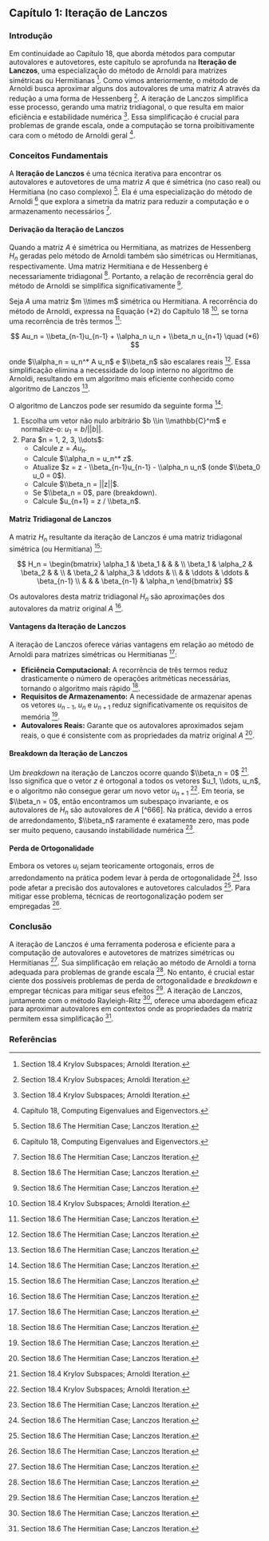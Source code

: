 ## Capítulo 1: Iteração de Lanczos

### Introdução
Em continuidade ao Capítulo 18, que aborda métodos para computar autovalores e autovetores, este capítulo se aprofunda na **Iteração de Lanczos**, uma especialização do método de Arnoldi para matrizes simétricas ou Hermitianas [^664]. Como vimos anteriormente, o método de Arnoldi busca aproximar alguns dos autovalores de uma matriz $A$ através da redução a uma forma de Hessenberg [^664]. A iteração de Lanczos simplifica esse processo, gerando uma matriz tridiagonal, o que resulta em maior eficiência e estabilidade numérica [^664]. Essa simplificação é crucial para problemas de grande escala, onde a computação se torna proibitivamente cara com o método de Arnoldi geral [^646].

### Conceitos Fundamentais
A **Iteração de Lanczos** é uma técnica iterativa para encontrar os autovalores e autovetores de uma matriz $A$ que é simétrica (no caso real) ou Hermitiana (no caso complexo) [^669]. Ela é uma especialização do método de Arnoldi [^646] que explora a simetria da matriz para reduzir a computação e o armazenamento necessários [^669].

#### Derivação da Iteração de Lanczos
Quando a matriz $A$ é simétrica ou Hermitiana, as matrizes de Hessenberg $H_n$ geradas pelo método de Arnoldi também são simétricas ou Hermitianas, respectivamente. Uma matriz Hermitiana e de Hessenberg é necessariamente tridiagonal [^669]. Portanto, a relação de recorrência geral do método de Arnoldi se simplifica significativamente [^669].

Seja $A$ uma matriz $m \\times m$ simétrica ou Hermitiana. A recorrência do método de Arnoldi, expressa na Equação (*2) do Capítulo 18 [^665], se torna uma recorrência de três termos [^669]:

$$
Au_n = \\beta_{n-1}u_{n-1} + \\alpha_n u_n + \\beta_n u_{n+1} \quad (*6)
$$

onde $\\alpha_n = u_n^* A u_n$ e $\\beta_n$ são escalares reais [^669]. Essa simplificação elimina a necessidade do loop interno no algoritmo de Arnoldi, resultando em um algoritmo mais eficiente conhecido como algoritmo de Lanczos [^669].

O algoritmo de Lanczos pode ser resumido da seguinte forma [^669]:

1.  Escolha um vetor não nulo arbitrário $b \\in \\mathbb{C}^m$ e normalize-o: $u_1 = b / ||b||$.
2.  Para $n = 1, 2, 3, \\dots$:
    *   Calcule $z = Au_n$.
    *   Calcule $\\alpha_n = u_n^* z$.
    *   Atualize $z = z - \\beta_{n-1}u_{n-1} - \\alpha_n u_n$ (onde $\\beta_0 u_0 = 0$).
    *   Calcule $\\beta_n = ||z||$.
    *   Se $\\beta_n = 0$, pare (breakdown).
    *   Calcule $u_{n+1} = z / \\beta_n$.

#### Matriz Tridiagonal de Lanczos
A matriz $H_n$ resultante da iteração de Lanczos é uma matriz tridiagonal simétrica (ou Hermitiana) [^669]:

$$
H_n = \begin{bmatrix}
\alpha_1 & \beta_1 & & & \\
\beta_1 & \alpha_2 & \beta_2 & & \\
& \beta_2 & \alpha_3 & \ddots & \\
& & \ddots & \ddots & \beta_{n-1} \\
& & & \beta_{n-1} & \alpha_n
\end{bmatrix}
$$

Os autovalores desta matriz tridiagonal $H_n$ são aproximações dos autovalores da matriz original $A$ [^669].

#### Vantagens da Iteração de Lanczos
A iteração de Lanczos oferece várias vantagens em relação ao método de Arnoldi para matrizes simétricas ou Hermitianas [^669]:

*   **Eficiência Computacional:** A recorrência de três termos reduz drasticamente o número de operações aritméticas necessárias, tornando o algoritmo mais rápido [^669].
*   **Requisitos de Armazenamento:** A necessidade de armazenar apenas os vetores $u_{n-1}$, $u_n$ e $u_{n+1}$ reduz significativamente os requisitos de memória [^669].
*   **Autovalores Reais:** Garante que os autovalores aproximados sejam reais, o que é consistente com as propriedades da matriz original $A$ [^669].

#### Breakdown da Iteração de Lanczos
Um *breakdown* na iteração de Lanczos ocorre quando $\\beta_n = 0$ [^665]. Isso significa que o vetor $z$ é ortogonal a todos os vetores $u_1, \\dots, u_n$, e o algoritmo não consegue gerar um novo vetor $u_{n+1}$ [^665]. Em teoria, se $\\beta_n = 0$, então encontramos um subespaço invariante, e os autovalores de $H_n$ são autovalores de $A$ [^666]. Na prática, devido a erros de arredondamento, $\\beta_n$ raramente é exatamente zero, mas pode ser muito pequeno, causando instabilidade numérica [^670].

#### Perda de Ortogonalidade
Embora os vetores $u_i$ sejam teoricamente ortogonais, erros de arredondamento na prática podem levar à perda de ortogonalidade [^670]. Isso pode afetar a precisão dos autovalores e autovetores calculados [^670]. Para mitigar esse problema, técnicas de reortogonalização podem ser empregadas [^670].

### Conclusão

A iteração de Lanczos é uma ferramenta poderosa e eficiente para a computação de autovalores e autovetores de matrizes simétricas ou Hermitianas [^669]. Sua simplificação em relação ao método de Arnoldi a torna adequada para problemas de grande escala [^669]. No entanto, é crucial estar ciente dos possíveis problemas de perda de ortogonalidade e *breakdown* e empregar técnicas para mitigar seus efeitos [^670]. A iteração de Lanczos, juntamente com o método Rayleigh-Ritz [^669], oferece uma abordagem eficaz para aproximar autovalores em contextos onde as propriedades da matriz permitem essa simplificação [^669].

### Referências
[^646]: Capítulo 18, Computing Eigenvalues and Eigenvectors.
[^664]: Section 18.4 Krylov Subspaces; Arnoldi Iteration.
[^665]: Section 18.4 Krylov Subspaces; Arnoldi Iteration.
[^669]: Section 18.6 The Hermitian Case; Lanczos Iteration.
[^670]: Section 18.6 The Hermitian Case; Lanczos Iteration.

<!-- END -->